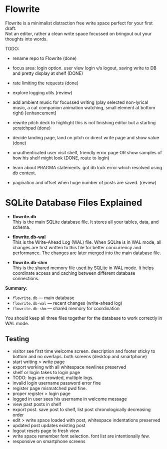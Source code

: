 # Flowrite
Flowrite is a minimalist distraction free write space perfect for your first draft.  
Not an editor, rather a clean write space focussed on bringout out your thoughts into words. 


TODO:

- rename repo to Flowrite (done)
- focus area: login option. user view login v/s logout, saving write to DB and pretty display at shelf (DONE)
- rate limiting the requests (done)
- explore logging utils (review)
- add ambient music for focussed writing (play selected non-lyrical music, a cat companion animation watching, small element at bottom right)  [enhancement]
- rewrite pitch deck to highlight this is not finishing editor but a starting scratchpad (done)
- decide landing page, land on pitch or direct write page and show value (done)
- unauthenticated user visit shelf, friendly error page OR show samples of how his shelf might look (DONE, route to login)



- learn about PRAGMA statements. got db lock error which resolved using db context.
- pagination and offset when huge number of posts are saved. (review)

# SQLite Database Files Explained

- **flowrite.db**  
  This is the main SQLite database file. It stores all your tables, data, and schema.

- **flowrite.db-wal**  
  This is the Write-Ahead Log (WAL) file. When SQLite is in WAL mode, all changes are first written to this file for better concurrency and performance. The changes are later merged into the main database file.

- **flowrite.db-shm**  
  This is the shared memory file used by SQLite in WAL mode. It helps coordinate access and caching between different database connections.

**Summary:**  
- `flowrite.db` — main database  
- `flowrite.db-wal` — recent changes (write-ahead log)  
- `flowrite.db-shm` — shared memory for coordination

You should keep all three files together for the database to work correctly in WAL mode.



## Testing 

- visitor see first time welcome screen. description and footer sticky to bottom and no overlaps. both screens (desktop and smartphone)
- start writing > write page 
- export working with all whitespace newlines preserved
- shelf or login takes to login page
- TODO: logs are crowded, multiple logs.
- invalid login username password error fine
- register page mismatched pwd fine. 
- proper register > login page
- logged in user sees his username in welcome message
- view past posts in shelf
- export post. save post to shelf, list post chronologically decreasing order
- edit > write space loaded with post, whitespace indentations preserved
- updated post updates existing post
- logout resets page to fresh view
- write space remember font selection. font list are intentionally few.
- responsive on smartphone screens
